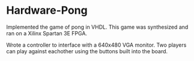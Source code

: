 Hardware-Pong
=============

Implemented the game of pong in VHDL.
This game was synthesized and ran on a Xilinx Spartan 3E FPGA.

Wrote a controller to interface with a 640x480 VGA monitor.
Two players can play against eachother using the buttons built into the board.
